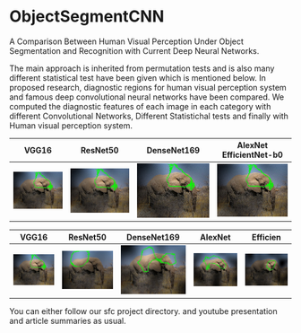 # ObjectSegmentCNN

A Comparison Between Human Visual Perception Under Object Segmentation and
Recognition with Current Deep Neural Networks.

The main approach is inherited from permutation tests and is also many different statistical test have been given which is mentioned below.
In proposed research, diagnostic regions for human visual perception system and famous deep convolutional neural networks have been compared.
We computed the diagnostic features of each image in each category with different Convolutional Networks, Different Statistichal tests and finally with Human visual perception system.

| **VGG16** | **ResNet50** | **DenseNet169** | **AlexNet  EfficientNet-b0** |
|:---------:|:------------:|:---------------:|:----------------------------:|
| ![](images/VGG.jpg)          | ![](images/VGG.jpg)       | ![](images/VGG.jpg)               | ![](images/VGG.jpg)                         |



VGG16                      |  ResNet50                 | DenseNet169               |  AlexNet                  |  Efficien         |
:-------------------------:|:-------------------------:|:-------------------------:|:-------------------------:|:-------------------------:|
![](images/VGG.jpg)        |![](images/RES.jpg)        |![](images/DNS.jpg)        |![](images/ALX.jpg)        |![](images/EFF.jpg)        |

You can either follow our sfc project directory.
and youtube presentation and article summaries as usual.
